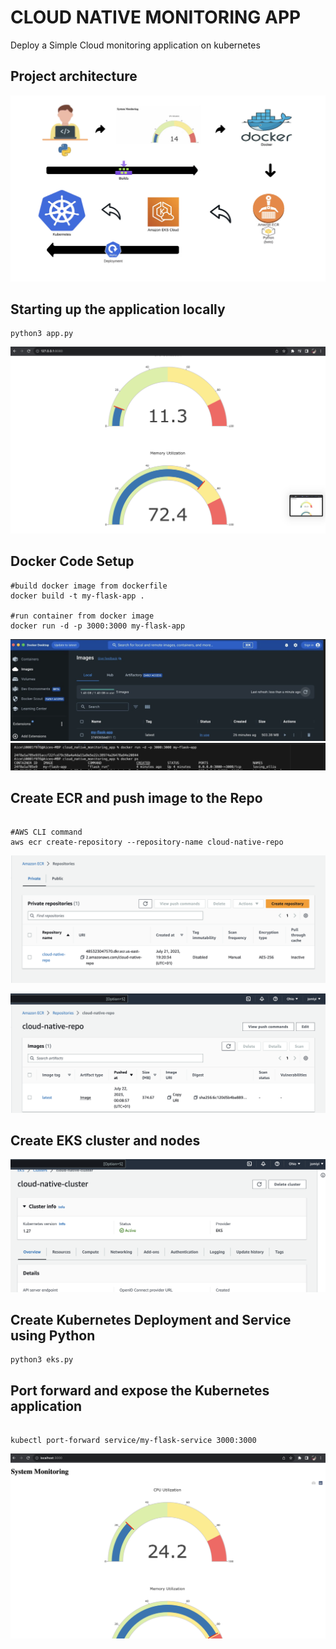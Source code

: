 # CLOUD NATIVE MONITORING APP

Deploy a Simple Cloud monitoring application on kubernetes

## Project architecture
![project architecture](images/image1.png)

## Starting up the application locally
```
python3 app.py

```

![app running locally](images/image2.png)

## Docker Code Setup
```
#build docker image from dockerfile
docker build -t my-flask-app .

#run container from docker image
docker run -d -p 3000:3000 my-flask-app
```

![docker image built](images/image3.png)
![docker container running](images/image4.png)

## Create ECR and push image to the Repo
```

#AWS CLI command
aws ecr create-repository --repository-name cloud-native-repo

```
![repo created](images/image5.png)

![image pushed to repo](images/image6.png)

## Create EKS cluster and nodes
![eks cluster created through gui](images/image7.png)

## Create Kubernetes Deployment and Service using Python
```
python3 eks.py

```

##  Port forward and expose the Kubernetes application
```

kubectl port-forward service/my-flask-service 3000:3000

```

![application runs fine after deployment](images/image8.png)
